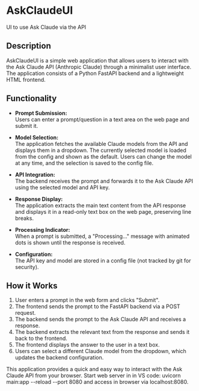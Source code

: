 # AskClaudeUI
UI to use Ask Claude via the API

## Description

AskClaudeUI is a simple web application that allows users to interact with the Ask Claude API (Anthropic Claude) through a minimalist user interface. The application consists of a Python FastAPI backend and a lightweight HTML frontend.

## Functionality

- **Prompt Submission:**  
  Users can enter a prompt/question in a text area on the web page and submit it.

- **Model Selection:**  
  The application fetches the available Claude models from the API and displays them in a dropdown. The currently selected model is loaded from the config and shown as the default. Users can change the model at any time, and the selection is saved to the config file.

- **API Integration:**  
  The backend receives the prompt and forwards it to the Ask Claude API using the selected model and API key.

- **Response Display:**  
  The application extracts the main text content from the API response and displays it in a read-only text box on the web page, preserving line breaks.

- **Processing Indicator:**  
  When a prompt is submitted, a "Processing..." message with animated dots is shown until the response is received.

- **Configuration:**  
  The API key and model are stored in a config file (not tracked by git for security).

## How it Works

1. User enters a prompt in the web form and clicks "Submit".
2. The frontend sends the prompt to the FastAPI backend via a POST request.
3. The backend sends the prompt to the Ask Claude API and receives a response.
4. The backend extracts the relevant text from the response and sends it back to the frontend.
5. The frontend displays the answer to the user in a text box.
6. Users can select a different Claude model from the dropdown, which updates the backend configuration.

This application provides a quick and easy way to interact with the Ask Claude API from your browser. Start web server in in VS code: uvicorn main:app --reload --port 8080 and access in browser via localhost:8080.
